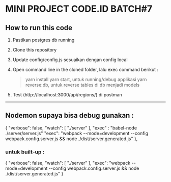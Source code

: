 # MINI PROJECT CODE.ID BATCH#7


##  How to run this code
1. Pastikan postgres db running
2. Clone this repository
3. Update config/config.js sesuaikan dengan config local 
4. Open command line in the cloned folder, lalu exec command berikut :
   > yarn install
   > yarn start, untuk running/debug applikasi
   > yarn reverse:db, untuk reverse tables di db menjadi models
   
5. Test (http://localhost:3000/api/regions/) di postman
   
---- 

## Nodemon supaya bisa debug gunakan : 
{
    "verbose": false,
    "watch": [
      "./server"
    ],
    "exec" : "babel-node ./server/server.js"
    "exec": "webpack --mode=development --config webpack.config.server.js && node ./dist/server.generated.js"
},

### untuk built-up : 

{
    "verbose": false,
    "watch": [
      "./server"
    ],
    "exec": "webpack --mode=development --config webpack.config.server.js && node ./dist/server.generated.js"
}
